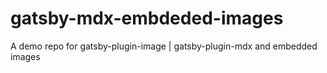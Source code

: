 # gatsby-mdx-embdeded-images
A demo repo for gatsby-plugin-image | gatsby-plugin-mdx and embedded images
